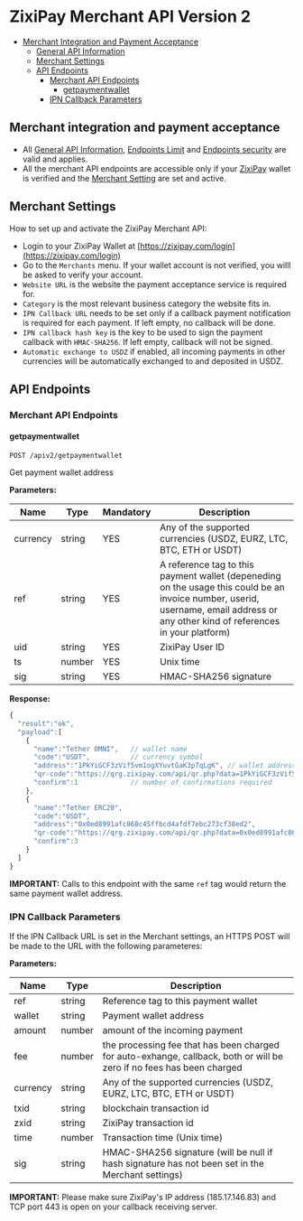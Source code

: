 # ZixiPay Merchant API Version 2

- [Merchant Integration and Payment Acceptance](#payment-acceptance)
  - [General API Information](./rest-api.md#general-api-information)
  - [Merchant Settings](#merchant-settings)  
  - [API Endpoints](#api-endpoints)
    - [Merchant API Endpoints](#merchant-api-endpoints)
      - [getpaymentwallet](#getpaymentwallet)
    - [IPN Callback Parameters](#ipn-callback-parameters)

## Merchant integration and payment acceptance
* All [General API Information](./rest-api.md#general-api-information), [Endpoints Limit](./rest-api.md#endpoints-limit) and [Endpoints security](./rest-api.md#endpoints-security) are valid and applies.
* All the merchant API endpoints are accessible only if your [ZixiPay](https://zixipay.com) wallet is verified and the [Merchant Setting](#merchant-settings) are set and active.

## Merchant Settings

How to set up and activate the ZixiPay Merchant API: 

* Login to your ZixiPay Wallet at [https://zixipay.com/login](https://zixipay.com/login)
* Go to the ```Merchants``` menu. If your wallet account is not verified, you willl be asked to verify your account.
* ```Website URL``` is the website the payment acceptance service is required for.
* ```Category``` is the most relevant business category the website fits in.
* ```IPN Callback URL``` needs to be set only if a callback payment notification is required for each payment. If left empty, no callback will be done. 
* ```IPN callback hash key``` is the key to be used to sign the payment callback with ```HMAC-SHA256```. If left empty, callback will not be signed.
* ```Automatic exchange to USDZ``` if enabled, all incoming payments in other currencies will be automatically exchanged to and deposited in USDZ.


## API Endpoints
### Merchant API Endpoints
#### getpaymentwallet
```
POST /apiv2/getpaymentwallet
```
Get payment wallet address

**Parameters:**


Name | Type | Mandatory | Description
------------ | ------------ | ------------ | ------------
currency | string | YES |Any of the supported currencies (USDZ, EURZ, LTC, BTC, ETH or USDT)
ref | string | YES |A reference tag to this payment wallet (depeneding on the usage this could be an invoice number, userid, username, email address or any other kind of references in your platform)
uid | string | YES |ZixiPay User ID
ts | number | YES |Unix time
sig | string | YES |HMAC-SHA256 signature

**Response:**
```javascript
{
  "result":"ok",
  "payload":[
    {
      "name":"Tether OMNI",   // wallet name
      "code":"USDT",          // currency symbol
      "address":"1PkYiGCF3zVif5vm1ogXYuvtGaK3p7qLgK", // wallet address
      "qr-code":"https://qrg.zixipay.com/api/qr.php?data=1PkYiGCF3zVif5vm1ogXYuvtGaK3p7qLgK", // QR-Code of the address
      "confirm":1             // number of confirmations required
    },
    {
      "name":"Tether ERC20",
      "code":"USDT",
      "address":"0x0ed8991afc868c45ffbcd4afdf7ebc273cf38ed2",
      "qr-code":"https://qrg.zixipay.com/api/qr.php?data=0x0ed8991afc868c45ffbcd4afdf7ebc273cf38ed2", // QR-Code of the address
      "confirm":3
    }
  ]
}
```
**IMPORTANT:** Calls to this endpoint with the same ```ref``` tag would return the same payment wallet address.



### IPN Callback Parameters
If the IPN Callback URL is set in the Merchant settings, an HTTPS POST will be made to the URL with the following parameteres:

**Parameters:**


Name | Type | Description
------------ | ------------ | ------------
ref | string |Reference tag to this payment wallet
wallet | string |Payment wallet address
amount|number| amount of the incoming payment
fee|number|the processing fee that has been charged for auto-exhange, callback, both or will be zero if no fees has been charged
currency | string | Any of the supported currencies (USDZ, EURZ, LTC, BTC, ETH or USDT)
txid | string | blockchain transaction id
zxid | string | ZixiPay transaction id
time | number | Transaction time (Unix time)
sig | string | HMAC-SHA256 signature (will be null if hash signature has not been set in the Merchant settings)

**IMPORTANT:** Please make sure ZixiPay's IP address (185.17.146.83) and TCP port 443 is open on your callback receiving server.
